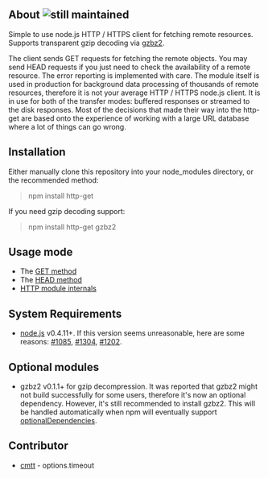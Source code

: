## About ![still maintained](http://stillmaintained.com/SaltwaterC/http-get.png)

Simple to use node.js HTTP / HTTPS client for fetching remote resources. Supports transparent gzip decoding via [gzbz2](https://github.com/Woodya/node-gzbz2).

The client sends GET requests for fetching the remote objects. You may send HEAD requests if you just need to check the availability of a remote resource. The error reporting is implemented with care. The module itself is used in production for background data processing of thousands of remote resources, therefore it is not your average HTTP / HTTPS node.js client. It is in use for both of the transfer modes: buffered responses or streamed to the disk responses. Most of the decisions that made their way into the http-get are based onto the experience of working with a large URL database where a lot of things can go wrong.

## Installation

Either manually clone this repository into your node_modules directory, or the recommended method:

> npm install http-get

If you need gzip decoding support:

> npm install http-get gzbz2

## Usage mode

 * The [GET method](https://github.com/SaltwaterC/http-get/wiki/GET-method)
 * The [HEAD method](https://github.com/SaltwaterC/http-get/wiki/HEAD-method)
 * [HTTP module internals](https://github.com/SaltwaterC/http-get/wiki/HTTP-module-internals)

## System Requirements

 * [node.js](http://nodejs.org/) v0.4.11+. If this version seems unreasonable, here are some reasons: [#1085](https://github.com/joyent/node/issues/1085), [#1304](https://github.com/joyent/node/issues/1304), [#1202](https://github.com/joyent/node/issues/1202).

## Optional modules

 * gzbz2 v0.1.1+ for gzip decompression. It was reported that gzbz2 might not build successfully for some users, therefore it's now an optional dependency. However, it's still recommended to install gzbz2. This will be handled automatically when npm will eventually support [optionalDependencies](https://github.com/isaacs/npm/issues/995).

## Contributor

 * [cmtt](https://github.com/cmtt) - options.timeout
